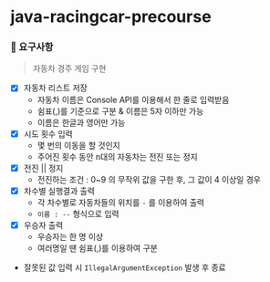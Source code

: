 # java-racingcar-precourse

### 🎯 요구사항
> 자동차 경주 게임 구현

- [x] 자동차 리스트 저장
    - 자동차 이름은 Console API를 이용해서 한 줄로 입력받음
    - 쉼표(,)를 기준으로 구분 & 이름은 5자 이하만 가능
    - 이름은 한글과 영어만 가능
- [x] 시도 횟수 입력
    - 몇 번의 이동을 할 것인지
    - 주어진 횟수 동안 n대의 자동차는 전진 또는 정지
- [x] 전진 || 정지
    - 전진하는 조건 : 0~9 의 무작위 값을 구한 후, 그 값이 4 이상일 경우
- [x] 차수별 실행결과 출력
    - 각 차수별로 자동차들의 위치를 `-` 를 이용하여 출력
    - `이름 : --` 형식으로 입력
- [x] 우승자 출력
    - 우승자는 한 명 이상
    - 여러명일 땐 쉼표(,)를 이용하여 구분
- 잘못된 값 입력 시 `IllegalArgumentException` 발생 후 종료